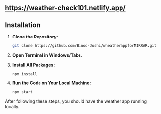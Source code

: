 https://weather-check101.netlify.app/
------------

Installation
------------

1. **Clone the Repository:**
    ```bash
    git clone https://github.com/Binod-Joshi/wheatherappforMIRRAR.git
    ```

2. **Open Terminal in Windows/Tabs.**

3. **Install All Packages:**
    ```
    npm install
    ```

4. **Run the Code on Your Local Machine:**
    ```
    npm start
    ```

After following these steps, you should have the weather app running locally.

 
